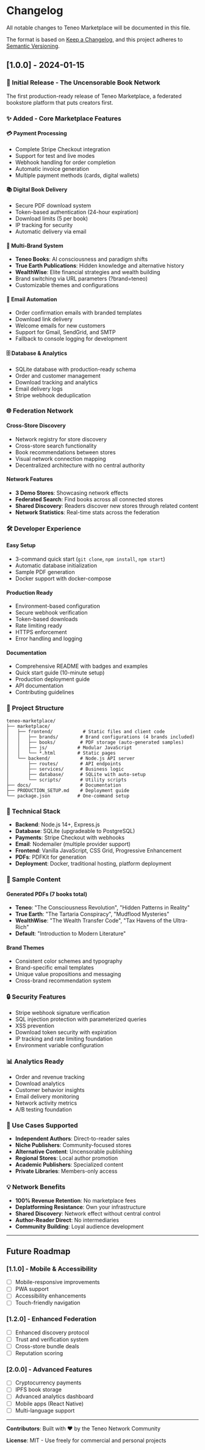 # Changelog

All notable changes to Teneo Marketplace will be documented in this file.

The format is based on [Keep a Changelog](https://keepachangelog.com/en/1.0.0/),
and this project adheres to [Semantic Versioning](https://semver.org/spec/v2.0.0.html).

## [1.0.0] - 2024-01-15

### 🎉 Initial Release - The Uncensorable Book Network

The first production-ready release of Teneo Marketplace, a federated bookstore platform that puts creators first.

### ✨ Added - Core Marketplace Features

#### 💳 Payment Processing
- Complete Stripe Checkout integration
- Support for test and live modes
- Webhook handling for order completion
- Automatic invoice generation
- Multiple payment methods (cards, digital wallets)

#### 📚 Digital Book Delivery
- Secure PDF download system
- Token-based authentication (24-hour expiration)
- Download limits (5 per book)
- IP tracking for security
- Automatic delivery via email

#### 🎨 Multi-Brand System
- **Teneo Books**: AI consciousness and paradigm shifts
- **True Earth Publications**: Hidden knowledge and alternative history
- **WealthWise**: Elite financial strategies and wealth building
- Brand switching via URL parameters (?brand=teneo)
- Customizable themes and configurations

#### 📧 Email Automation
- Order confirmation emails with branded templates
- Download link delivery
- Welcome emails for new customers
- Support for Gmail, SendGrid, and SMTP
- Fallback to console logging for development

#### 🗄️ Database & Analytics
- SQLite database with production-ready schema
- Order and customer management
- Download tracking and analytics
- Email delivery logs
- Stripe webhook deduplication

### 🌐 Federation Network

#### Cross-Store Discovery
- Network registry for store discovery
- Cross-store search functionality
- Book recommendations between stores
- Visual network connection mapping
- Decentralized architecture with no central authority

#### Network Features
- **3 Demo Stores**: Showcasing network effects
- **Federated Search**: Find books across all connected stores
- **Shared Discovery**: Readers discover new stores through related content
- **Network Statistics**: Real-time stats across the federation

### 🛠️ Developer Experience

#### Easy Setup
- 3-command quick start (`git clone`, `npm install`, `npm start`)
- Automatic database initialization
- Sample PDF generation
- Docker support with docker-compose

#### Production Ready
- Environment-based configuration
- Secure webhook verification
- Token-based downloads
- Rate limiting ready
- HTTPS enforcement
- Error handling and logging

#### Documentation
- Comprehensive README with badges and examples
- Quick start guide (10-minute setup)
- Production deployment guide
- API documentation
- Contributing guidelines

### 📁 Project Structure

```
teneo-marketplace/
├── marketplace/
│   ├── frontend/           # Static files and client code
│   │   ├── brands/        # Brand configurations (4 brands included)
│   │   ├── books/         # PDF storage (auto-generated samples)
│   │   ├── js/           # Modular JavaScript
│   │   └── *.html        # Static pages
│   └── backend/           # Node.js API server
│       ├── routes/        # API endpoints
│       ├── services/      # Business logic
│       ├── database/      # SQLite with auto-setup
│       └── scripts/       # Utility scripts
├── docs/                  # Documentation
├── PRODUCTION_SETUP.md    # Deployment guide
└── package.json          # One-command setup
```

### 🔧 Technical Stack

- **Backend**: Node.js 14+, Express.js
- **Database**: SQLite (upgradeable to PostgreSQL)
- **Payments**: Stripe Checkout with webhooks
- **Email**: Nodemailer (multiple provider support)
- **Frontend**: Vanilla JavaScript, CSS Grid, Progressive Enhancement
- **PDFs**: PDFKit for generation
- **Deployment**: Docker, traditional hosting, platform deployment

### 🚀 Sample Content

#### Generated PDFs (7 books total)
- **Teneo**: "The Consciousness Revolution", "Hidden Patterns in Reality"
- **True Earth**: "The Tartaria Conspiracy", "Mudflood Mysteries"  
- **WealthWise**: "The Wealth Transfer Code", "Tax Havens of the Ultra-Rich"
- **Default**: "Introduction to Modern Literature"

#### Brand Themes
- Consistent color schemes and typography
- Brand-specific email templates
- Unique value propositions and messaging
- Cross-brand recommendation system

### 🔒 Security Features

- Stripe webhook signature verification
- SQL injection protection with parameterized queries
- XSS prevention
- Download token security with expiration
- IP tracking and rate limiting foundation
- Environment variable configuration

### 📊 Analytics Ready

- Order and revenue tracking
- Download analytics
- Customer behavior insights
- Email delivery monitoring
- Network activity metrics
- A/B testing foundation

### 🎯 Use Cases Supported

- **Independent Authors**: Direct-to-reader sales
- **Niche Publishers**: Community-focused stores
- **Alternative Content**: Uncensorable publishing
- **Regional Stores**: Local author promotion
- **Academic Publishers**: Specialized content
- **Private Libraries**: Members-only access

### 💡 Network Benefits

- **100% Revenue Retention**: No marketplace fees
- **Deplatforming Resistance**: Own your infrastructure
- **Shared Discovery**: Network effect without central control
- **Author-Reader Direct**: No intermediaries
- **Community Building**: Loyal audience development

---

## Future Roadmap

### [1.1.0] - Mobile & Accessibility
- [ ] Mobile-responsive improvements
- [ ] PWA support
- [ ] Accessibility enhancements
- [ ] Touch-friendly navigation

### [1.2.0] - Enhanced Federation
- [ ] Enhanced discovery protocol
- [ ] Trust and verification system
- [ ] Cross-store bundle deals
- [ ] Reputation scoring

### [2.0.0] - Advanced Features
- [ ] Cryptocurrency payments
- [ ] IPFS book storage
- [ ] Advanced analytics dashboard
- [ ] Mobile apps (React Native)
- [ ] Multi-language support

---

**Contributors**: Built with ❤️ by the Teneo Network Community

**License**: MIT - Use freely for commercial and personal projects